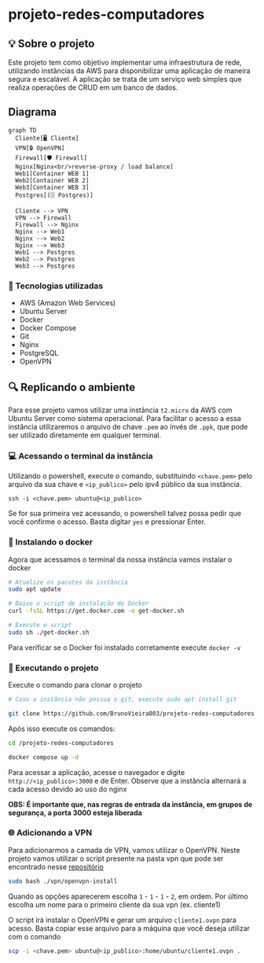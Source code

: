 # projeto-redes-computadores

## 💡 Sobre o projeto
Este projeto tem como objetivo implementar uma infraestrutura de rede, utilizando instâncias da AWS para disponibilizar uma aplicação de maneira segura e escalável. A aplicação se trata de um serviço web simples que realiza operações de CRUD em um banco de dados.

## Diagrama
```mermaid
graph TD
  Cliente[🖥️ Cliente]
  VPN[🔒 OpenVPN]
  Firewall[🛡️ Firewall]
  Nginx[Nginx<br/>reverse-proxy / load balance]
  Web1[Container WEB 1]
  Web2[Container WEB 2]
  Web3[Container WEB 3]
  Postgres[(🗄️ Postgres)]

  Cliente --> VPN
  VPN --> Firewall
  Firewall --> Nginx
  Nginx --> Web1
  Nginx --> Web2
  Nginx --> Web3
  Web1 --> Postgres
  Web2 --> Postgres
  Web3 --> Postgres
```

### 🧰 Tecnologias utilizadas
- AWS (Amazon Web Services)
- Ubuntu Server
- Docker
- Docker Compose
- Git
- Nginx
- PostgreSQL
- OpenVPN

## 🔍 Replicando o ambiente
Para esse projeto vamos utilizar uma instância `t2.micro` da AWS com Ubuntu Server como sistema operacional. Para facilitar o acesso a essa instância utilizaremos o arquivo de chave `.pem` ao invés de `.ppk`, que pode ser utilizado diretamente em qualquer terminal.

### 💻 Acessando o terminal da instância
Utilizando o powershell, execute o comando, substituindo `<chave.pem>` pelo arquivo da sua chave e `<ip_publico>` pelo ipv4 público da sua instância.

`ssh -i <chave.pem> ubuntu@<ip_publico>`

Se for sua primeira vez acessando, o powershell talvez possa pedir que você confirme o acesso. Basta digitar `yes` e pressionar Enter.

### 🐳 Instalando o docker
Agora que acessamos o terminal da nossa instância vamos instalar o docker

```bash
# Atualize os pacotes da instância
sudo apt update
```

```bash
# Baixe o script de instalação do Docker
curl -fsSL https://get.docker.com -o get-docker.sh

# Execute o script
sudo sh ./get-docker.sh
```

Para verificar se o Docker foi instalado corretamente execute `docker -v`

### 🚀 Executando o projeto
Execute o comando para clonar o projeto
```bash
# Caso a instância não possua o git, execute sudo apt install git

git clone https://github.com/BrunoVieira003/projeto-redes-computadores.git
```

Após isso execute os comandos:
```bash
cd /projeto-redes-computadores

docker compose up -d
```

Para acessar a aplicação, acesse o navegador e digite `http://<ip_publico>:3000` e de Enter. Observe que a instância alternará a cada acesso devido ao uso do nginx

**OBS: É importante que, nas regras de entrada da instância, em grupos de segurança, a porta 3000 esteja liberada**

### 🌐 Adicionando a VPN
Para adicionarmos a camada de VPN, vamos utilizar o OpenVPN. Neste projeto vamos utilizar o script presente na pasta vpn que pode ser encontrado nesse [repositório](https://github.com/Nyr/openvpn-install)

```bash
sudo bash ./vpn/openvpn-install
```

Quando as opções aparecerem escolha `1` - `1` - `1` - `2`, em ordem. Por último escolha um nome para o primeiro cliente da sua vpn (ex. cliente1)

O script irá instalar o OpenVPN e gerar um arquivo `cliente1.ovpn` para acesso. Basta copiar esse arquivo para a máquina que você deseja utilizar com o comando

```bash
scp -i <chave.pem> ubuntu@<ip_publico>:home/ubuntu/cliente1.ovpn .
```